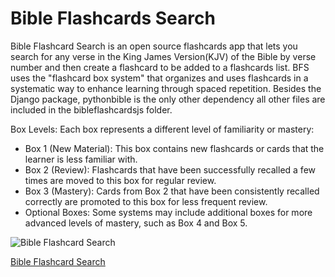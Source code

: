 # Bible Flashcards Search

Bible Flashcard Search is an open source flashcards app that lets you search for any verse in the King James Version(KJV) of the Bible by verse number and then create a flashcard to be added to a flashcards list.  BFS uses the "flashcard box system" that organizes and uses flashcards in a systematic way to enhance learning through spaced repetition.
Besides the Django package, pythonbible is the only other dependency all other files are included in the bibleflashcardsjs folder.  

Box Levels: Each box represents a different level of familiarity or mastery:

<ul><li>Box 1 (New Material): This box contains new flashcards or cards that the learner is less familiar with.</li>
<li>Box 2 (Review): Flashcards that have been successfully recalled a few times are moved to this box for regular review.</li>
<li>Box 3 (Mastery): Cards from Box 2 that have been consistently recalled correctly are promoted to this box for less frequent review.</li>
<li>Optional Boxes: Some systems may include additional boxes for more advanced levels of mastery, such as Box 4 and Box 5.</li>
</ul>

![Bible Flashcard Search](https://www.freesmartphoneapps.com/static/projects/images/BibleFlashcardSearchAndroid.png "Bible Flashcard Search")

[Bible Flashcard Search](https://www.freesmartphoneapps.com/scriptureshuffle/)



